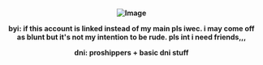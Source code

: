 <p align="center">
  <h4 align="center"
    </a>

![Image](https://github.com/user-attachments/assets/b108e754-9f3b-4119-be02-29f09f875498)

<p></p>

byi:
if this account is linked instead of my main pls iwec. i may come off as blunt but it's not my intention to be rude.
pls int i need friends,,,

<p></p>
dni: proshippers + basic dni stuff
